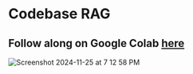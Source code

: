 # Codebase RAG

## Follow along on Google Colab [here](https://colab.research.google.com/github/SJUACM/Codebase-RAG/blob/main/Codebase-RAG-Tutorial.ipynb)

![Screenshot 2024-11-25 at 7 12 58 PM](https://github.com/user-attachments/assets/48dd9de1-b4d2-4318-8f52-85ec209d8ebc)
